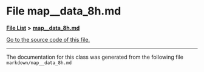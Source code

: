 
# File map\_\_data\_8h.md


[**File List**](files.md) **>** [**map\_\_data\_8h.md**](map____data__8h_8md.md)

[Go to the source code of this file.](map____data__8h_8md_source.md)



























------------------------------
The documentation for this class was generated from the following file `markdown/map__data_8h.md`